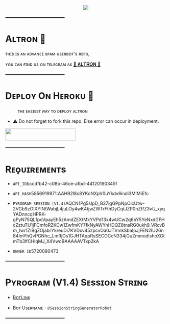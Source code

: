 <p align="center"><a href="https://t.me/smiley0109"><img src="https://graph.org/file/3e0e9db26844e4cb34556.jpg"l></a></p>

━━━━━━━━━━━━━━━━━━━━━━

# Aʟᴛʀᴏɴ 🖤
ᴛʜɪs ɪs ᴀɴ ᴀᴅᴠᴀɴᴄᴇ sᴘᴀᴍ ᴜsᴇʀʙᴏᴛ's ʀᴇᴘᴏ, 

ʏᴏᴜ ᴄᴀɴ ғɪɴᴅ ᴜs ᴏɴ ᴛᴇʟᴇɢʀᴀᴍ ᴀs  [🖤 𝐀𝐋𝐓𝐑𝐎𝐍 🖤](https://t.me/TheAltron)

━━━━━━━━━━━━━━━━━━━━━━
# Dᴇᴘʟᴏʏ Oɴ Hᴇʀᴏᴋᴜ​ 🚀
ㅤㅤㅤᴛʜᴇ ᴇᴀsɪᴇsᴛ ᴡᴀʏ ᴛᴏ ᴅᴇᴘʟᴏʏ ᴀʟᴛʀᴏɴ​

- ⚠️ Do not forget to fork this repo. Else error can occur in deployment.

<p align="left"><a href="https://dashboard.heroku.com/new?template=https://github.com/ItZxSTaR/TheXSpam"> <img src="https://img.shields.io/badge/Deploy%20To%20Heroku-cyan?style=for-the-badge&logo=heroku" width="220" height="38.45"/></a></p>
━━━━━━━━━━━━━━━━━━━━━━

# Rᴇǫᴜɪʀᴇᴍᴇɴᴛs

- `API_ID`bccdfb42-c08b-46ce-afbd-44120190345f

- `API_HASH`5856919871:AAH92l8c8YKoNXpV0uYkdv6indi3MIMiEfc

- `PYROGRAM SESSION (V1.4)`AQCN1Pg5sIpD_B37igGPpNpOicUtw-2VGb9zOlXYlNtWabjL4juLOy4wK4tjwZWTrFthDyCqtJZP0nZffZ3vU_xyqYADnncqHPRK-gPyN75QLfpoVpayEh5zAmdZEXtMkYVPd13x4wUCw2q6bY5YeNxdGFHcZztuTU1jFCmfoRZKCw1ZwfmKY7fkNyAWYnHDQZ8tnsRG0ukh9_VRcvBm_Iwr1ZIBgZOjabrYkreuDi7KVDxv45zpcvOa0JTVmkSbaIpJjFEN2IU26n84ImYhQvPGNhc_LmRjOs1GJHTAqpRsSECOCcN334jGuZmmodlshoXGtmTb3lfCHlqMJ_X4VwoBAAAAAVTxp2kA

- `OWNER ID`5720090473

━━━━━━━━━━━━━━━━━━━━━━


# Pʏʀᴏɢʀᴀᴍ (V1.4) Sᴇssɪᴏɴ Sᴛʀɪɴɢ

- [BᴏᴛLɪɴᴋ](https://t.me/SessionStringGeneratorRobot)

- Bᴏᴛ Usᴇʀɴᴀᴍᴇ - `@SessionStringGeneratorRobot`

━━━━━━━━━━━━━━━━━━━━━━
